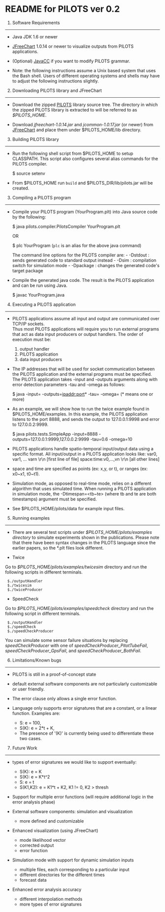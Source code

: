 README for PILOTS ver 0.2
===============================================

1. Software Requirements
----------------------------------------------------------------------------------------------
* Java JDK 1.6 or newer
* [JFreeChart](http://www.jfree.org/jfreechart/download.html) 1.0.14 or newer to visualize outputs from PILOTS applications.
* (Optional) [JavaCC](http://javacc.java.net/) if you want to modify PILOTS grammar.

* Note: the following instructions assume a Unix based system that uses the Bash shell.  Users of different operating systems and shells may have to adjust the following instructions slightly.

2. Downloading PILOTS library and JFreeChart
----------------------------------------------------------------------------------------------
* Download the zipped [PILOTS](https://github.com/RPI-WCL/pilots/archive/v0.2.zip) library source tree.
  The directory in which the zipped PILOTS library is extracted to will be referred to as *$PILOTS_HOME*.

* Download *jfreechart-1.0.14.jar* and *jcommon-1.0.17.jar* (or newer) from [JFreeChart](http://www.jfree.org/jfreechart/download.html) and place them under $PILOTS_HOME/lib directory.


3. Building PILOTS library
----------------------------------------------------------------------------------------------
* Run the following shell script from $PILOTS_HOME to setup CLASSPATH. This script also configures several alias commands for the PILOTS compiler.

	$ source setenv

* From $PILOTS_HOME run `build` and $PILOTS_DIR/lib/pilots.jar will be created.


3. Compiling a PILOTS program
----------------------------------------------------------------------------------------------

* Compile your PILOTS program (YourProgram.plt) into Java source code by the following:

	$ java pilots.compiler.PilotsCompiler YourProgram.plt
	
	OR
	
	$ plc YourProgram (`plc` is an alias for the above java command)

   The command line options for the PILOTS compiler are:
      - -Dstdout  : sends generated code to standard output instead
      - -Dsim     : compilation switch for simulation mode
      - -Dpackage : changes the generated code's target package

* Compile the generated java code.  The result is the PILOTS application and can be run using Java.
     
     $ javac YourProgram.java


4. Executing a PILOTS application
----------------------------------------------------------------------------------------------
* PILOTS applications assume all input and output are communicated over TCP/IP sockets.  
Thus most PILOTS applications will require you to run external programs that act as data input producers or output handlers.
The order of execution must be: 

    1. output handler
    2. PILOTS application
    3. data input producers

* The IP addresses that will be used for socket communication between the PILOTS application and the external programs must be specified.
The PILOTS application takes -input and -outputs arguments along with error detection parameters -tau and -omega as follows:

     $ java <your PILOTS application> -input=<port> -outputs=<ipaddr:port>* -tau=<t> -omega=<w>
     (* means one or more)

* As an example, we will show how to run the twice example found in $PILOTS_HOME/examples.  In this example, the PILOTS application listens to the port 8888, and sends the output to 127.0.0.1:9998 and error to 127.0.0.2:9999.

     $ java pilots.tests.SimpleApp -input=8888 -outputs=127.0.0.1:9999,127.0.0.2:9999 -tau=0.6 -omega=10

* PILOTS applications handle spatio-temporal input/output data using a specific format.  All input/output in a PILOTS application looks like:
	var0, var1, ... varn \r\n   [first line of file]
	space:time:v0,...,vn \r\n   [all other lines]

* space and time are specified as points (ex: x,y, or t), or ranges (ex: x0~x1, t0~t1). 

* Simulation mode, as opposed to real-time mode, relies on a different algorithm that uses simulated time.  When running a PILOTS application in simulation mode, the -Dtimespan=<tb~te> (where tb and te are both timestamps) argument must be specified. 

* See $PILOTS_HOME/pilots/data for example input files.

5. Running examples
----------------------------------------------------------------------------------------------

* There are several test scripts under *$PILOTS_HOME/pilots/examples directory* to simulate experiments shown in the publications.
Please note that there have been syntax changes in the PILOTS language since the earlier papers, so the *.plt files look different.

* Twice

Go to *$PILOTS_HOME/pilots/examples/twicesim* directory and run the following scripts in different terminals.

     $./outputHandler
     $./twicesim
     $./twiceProducer

* SpeedCheck

Go to *$PILOTS_HOME/pilots/examples/speedcheck* directory and run the following script in different terminals.

     $./outputHandler
     $./speedCheck 
     $./speedCheckProducer

You can simulate some sensor failure situations by replacing *speedCheckProducer* with one of *speedCheckProducer_PitotTubeFail*, *speedCheckProducer_GpsFail*, and *speedCheckProducer_BothFail*.


6. Limitations/Known bugs
----------------------------------------------------------------------------------------------
* PILOTS is still in a proof-of-concept state

* default external software components are not particularly customizable or user friendly.

* The error clause only allows a single error function.  

* Language only supports error signatures that are a constant, or a linear function. Examples are:
  - S: e = 100, <constraints>
  - S(K): e = 2*t + K, <constraints>
  - The presence of '(K)' is currently being used to differentiate these two cases.


7. Future Work
----------------------------------------------------------------------------------------------
* types of error signatures we would like to support eventually:
    -   S(K): e = K
    -   S(K): e = K*t^2
    -   S:    e = t
    -   S(K1,K2): e = K1*t + K2, K1 != 0, K2 > thresh

* Support for multiple error functions (will require additional logic in the error analysis phase)

* External software components: simulation and visualization
    - more defined and customizable

* Enhanced visualization (using JFreeChart)
    - mode likelihood vector
    - corrected output
    - error function

* Simulation mode with support for dynamic simulation inputs
    - multiple files, each corresponding to a particular input
    - different directories for the different times
    - forecast data

* Enhanced error analysis accuracy
    - different interpolation methods
    - more types of error signatures

  
